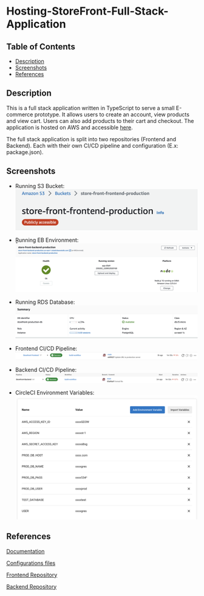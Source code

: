 # Hosting-StoreFront-Full-Stack-Application

## Table of Contents

- [Description](#Description)
- [Screenshots](#Screenshots)
- [References](#References)

## Description
This is a full stack application written in TypeScript to serve a small E-commerce prototype. It allows users to create an account, view products and view cart. Users can also add products to their cart and checkout. The application is hosted on AWS and accessible [here](http://store-front-frontend-production.s3-website-us-east-1.amazonaws.com).

The full stack application is split into two repositories (Frontend and Backend). Each with their own CI/CD pipeline and configuration (E.x: package.json).

## Screenshots

- Running S3 Bucket:
![Running S3 Bucket](Assets/Healthy_S3.png)

- ٍRunning EB Environment:
![Running EB Environment](Assets/Healthy_EB.png)

- Running RDS Database:
![Running RDS Database](Assets/Healthy_RDS.png)

- Frontend CI/CD Pipeline:
![Frontend CI/CD Pipeline](Assets/Frontend_Successful_CI-CD.png)

- Backend CI/CD Pipeline:
![Backend CI/CD Pipeline](Assets/Backend_Successful_CI-CD.png)

- CircleCI Environment Variables:
![CircleCI Environment Variables](Assets/CircleCi_ENV_VARS.png)

## References

[Documentation](./Documentation)

[Configurations files](./Configurations)

[Frontend Repository](https://github.com/AbdulazizAlrabiah/Storefront-Frontend)

[Backend Repository](https://github.com/AbdulazizAlrabiah/Storefront-Backend)